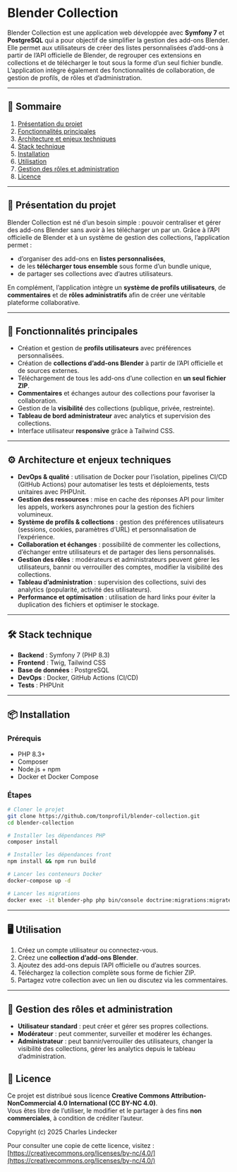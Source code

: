 # Blender Collection

Blender Collection est une application web développée avec **Symfony 7** et **PostgreSQL** qui a pour objectif de simplifier la gestion des add-ons Blender. Elle permet aux utilisateurs de créer des listes personnalisées d’add-ons à partir de l’API officielle de Blender, de regrouper ces extensions en collections et de télécharger le tout sous la forme d’un seul fichier bundle. L’application intègre également des fonctionnalités de collaboration, de gestion de profils, de rôles et d’administration.

---

## 📖 Sommaire

1. [Présentation du projet](#-présentation-du-projet)  
2. [Fonctionnalités principales](#-fonctionnalités-principales)  
3. [Architecture et enjeux techniques](#️-architecture-et-enjeux-techniques)  
4. [Stack technique](#️-stack-technique)  
5. [Installation](#-installation)  
6. [Utilisation](#-utilisation)  
7. [Gestion des rôles et administration](#-gestion-des-rôles-et-administration)   
8. [Licence](#-licence)

---

## 📝 Présentation du projet

Blender Collection est né d’un besoin simple : pouvoir centraliser et gérer des add-ons Blender sans avoir à les télécharger un par un. Grâce à l’API officielle de Blender et à un système de gestion des collections, l’application permet :
- d’organiser des add-ons en **listes personnalisées**,
- de les **télécharger tous ensemble** sous forme d’un bundle unique,
- de partager ses collections avec d’autres utilisateurs.

En complément, l’application intègre un **système de profils utilisateurs**, de **commentaires** et de **rôles administratifs** afin de créer une véritable plateforme collaborative.

---

## 🚀 Fonctionnalités principales

- Création et gestion de **profils utilisateurs** avec préférences personnalisées.  
- Création de **collections d’add-ons Blender** à partir de l’API officielle et de sources externes.  
- Téléchargement de tous les add-ons d’une collection en **un seul fichier ZIP**.  
- **Commentaires** et échanges autour des collections pour favoriser la collaboration.  
- Gestion de la **visibilité** des collections (publique, privée, restreinte).  
- **Tableau de bord administrateur** avec analytics et supervision des collections.  
- Interface utilisateur **responsive** grâce à Tailwind CSS.  

---

## ⚙️ Architecture et enjeux techniques

- **DevOps & qualité** : utilisation de Docker pour l’isolation, pipelines CI/CD (GitHub Actions) pour automatiser les tests et déploiements, tests unitaires avec PHPUnit.  
- **Gestion des ressources** : mise en cache des réponses API pour limiter les appels, workers asynchrones pour la gestion des fichiers volumineux.  
- **Système de profils & collections** : gestion des préférences utilisateurs (sessions, cookies, paramètres d’URL) et personnalisation de l’expérience.  
- **Collaboration et échanges** : possibilité de commenter les collections, d’échanger entre utilisateurs et de partager des liens personnalisés.  
- **Gestion des rôles** : modérateurs et administrateurs peuvent gérer les utilisateurs, bannir ou verrouiller des comptes, modifier la visibilité des collections.  
- **Tableau d’administration** : supervision des collections, suivi des analytics (popularité, activité des utilisateurs).  
- **Performance et optimisation** : utilisation de hard links pour éviter la duplication des fichiers et optimiser le stockage.  

---

## 🛠️ Stack technique

- **Backend** : Symfony 7 (PHP 8.3)  
- **Frontend** : Twig, Tailwind CSS  
- **Base de données** : PostgreSQL  
- **DevOps** : Docker, GitHub Actions (CI/CD)  
- **Tests** : PHPUnit  

---

## 📦 Installation

### Prérequis
- PHP 8.3+  
- Composer  
- Node.js + npm  
- Docker et Docker Compose  

### Étapes
```bash
# Cloner le projet
git clone https://github.com/tonprofil/blender-collection.git
cd blender-collection

# Installer les dépendances PHP
composer install

# Installer les dépendances front
npm install && npm run build

# Lancer les conteneurs Docker
docker-compose up -d

# Lancer les migrations
docker exec -it blender-php php bin/console doctrine:migrations:migrate
```

---

## 🖥️ Utilisation

1. Créez un compte utilisateur ou connectez-vous.  
2. Créez une **collection d’add-ons Blender**.  
3. Ajoutez des add-ons depuis l’API officielle ou d’autres sources.  
4. Téléchargez la collection complète sous forme de fichier ZIP.  
5. Partagez votre collection avec un lien ou discutez via les commentaires.  

---

## 🔐 Gestion des rôles et administration

- **Utilisateur standard** : peut créer et gérer ses propres collections.  
- **Modérateur** : peut commenter, surveiller et modérer les échanges.  
- **Administrateur** : peut bannir/verrouiller des utilisateurs, changer la visibilité des collections, gérer les analytics depuis le tableau d’administration.  


## 📄 Licence

Ce projet est distribué sous licence **Creative Commons Attribution-NonCommercial 4.0 International (CC BY-NC 4.0)**.  
Vous êtes libre de l’utiliser, le modifier et le partager à des fins **non commerciales**, à condition de créditer l’auteur.  

Copyright (c) 2025 Charles Lindecker  

Pour consulter une copie de cette licence, visitez :  
[https://creativecommons.org/licenses/by-nc/4.0/](https://creativecommons.org/licenses/by-nc/4.0/)

